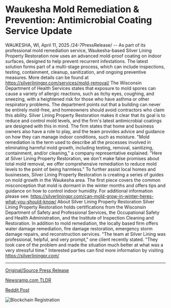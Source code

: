 # Waukesha Mold Remediation & Prevention: Antimicrobial Coating Service Update

WAUKESHA, WI, April 11, 2025 /24-7PressRelease/ -- As part of its professional mold remediation service, Waukesha-based Silver Lining Property Restoration now uses an advanced mold-proof coating on indoor surfaces, designed to help prevent recurrent infestations. The latest solution forms part of a multi-stage process, which can include inspections, testing, containment, cleanup, sanitization, and ongoing preventive measures.  More details can be found at https://silverliningpr.com/services/mold-removal/   The Wisconsin Department of Health Services states that exposure to mold spores can cause a variety of allergic reactions, such as itchy eyes, coughing, and sneezing, with a heightened risk for those who have asthma or other respiratory problems. The department points out that a building can never be entirely mold-free, and homeowners should avoid contractors who claim this ability.  Silver Lining Property Restoration makes it clear that its goal is to reduce and control mold levels, and the firm's latest antimicrobial coatings are designed with this in mind. The firm states that home and business owners also have a role to play, and the team provides advice and guidance on how they can manage indoor conditions, such as moisture.  "Mold remediation is the term used to describe all the processes involved in eliminating harmful mold growth, including testing, removal, sanitizing, containment, and/or cleaning," a company representative explained. "Here at Silver Lining Property Restoration, we don't make false promises about total mold removal, we offer comprehensive remediation to reduce mold levels to the point of being harmless."  To further assist local homes and businesses, Silver Lining Property Restoration is creating a series of guides on mold growth in the Waukesha area. The first piece covers the common misconception that mold is dormant in the winter months and offers tips and guidance on how to control indoor humidity.  For additional information please see: https://silverliningpr.com/can-mold-grow-in-winter-heres-what-you-should-know/  About Silver Lining Property Restoration  Silver Lining Property Restoration holds certifications from the Wisconsin Department of Safety and Professional Services, the Occupational Safety and Health Administration, and the Institute of Inspection Cleaning and Restoration. In addition to mold remediation, the locally based firm offers water damage remediation, fire damage restoration, emergency storm damage repairs, and reconstruction services.  "The team at Silver Lining was professional, helpful, and very prompt," one client recently stated. "They took care of the problem and made the situation much better at what was a very stressful time."  Interested parties can find more information by visiting https://silverliningpr.com/ 

---

[Original/Source Press Release](https://www.24-7pressrelease.com/press-release/521675/waukesha-mold-remediation-prevention-antimicrobial-coating-service-update)
                    

[Newsramp.com TLDR](https://newsramp.com/curated-news/silver-lining-property-restoration-introduces-advanced-mold-proof-coating-to-prevent-recurrent-infestations/22745051f4988865069d4e912fa6de66) 

 



[Reddit Post](https://www.reddit.com/r/Business_NewsRamp/comments/1jwk3wd/silver_lining_property_restoration_introduces/) 



![Blockchain Registration](https://cdn.newsramp.app/24-7PressRelease/qrcode/254/11/meangSnE.webp)